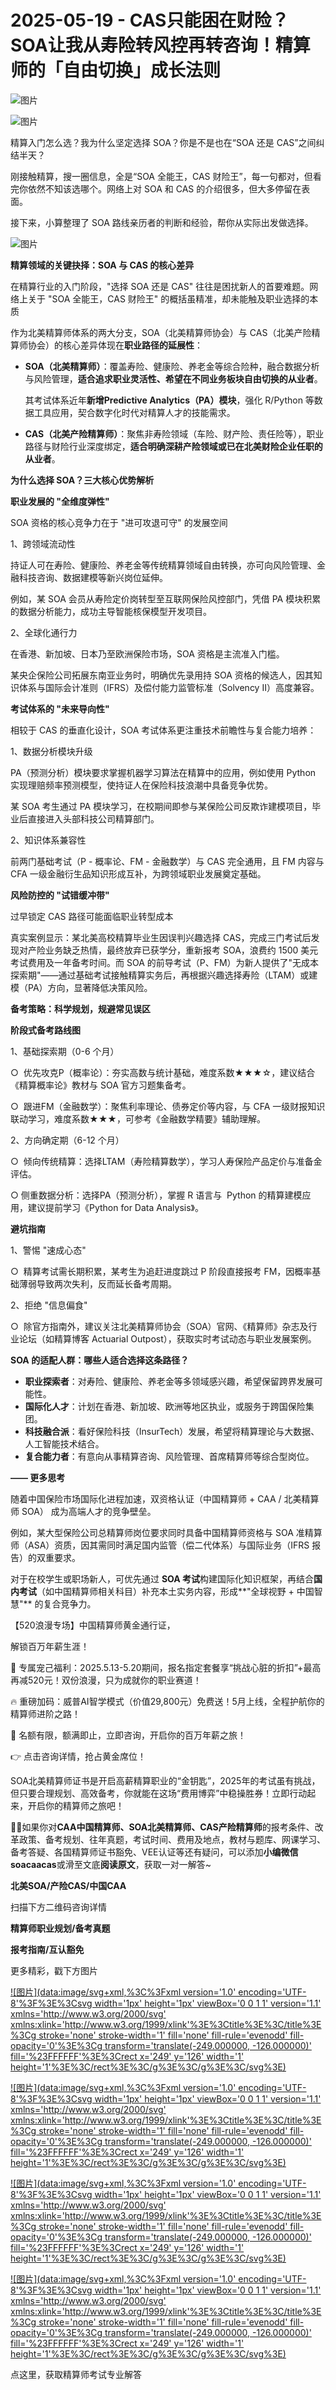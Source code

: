 # 2025-05-19 - CAS只能困在财险？SOA让我从寿险转风控再转咨询！精算师的「自由切换」成长法则

![图片](https://mmbiz.qpic.cn/mmbiz_jpg/mK3FpI9af4kg4PH3You8v1p2s4zAl35ZxNnxg0MdNmVTvH2IJcatox7FnBcNAnYE4JN8ZPBDeK1yLvRwqaptmA/640?wx_fmt=jpeg&wxfrom=5&wx_lazy=1&wx_co=1&tp=webp)

![图片](https://mmbiz.qpic.cn/sz_mmbiz_gif/mK3FpI9af4nSfVwvozd64cQ7rcicg9NY7aDpmlQHeubb1vZMYf0AYBKd0R4BYEutuL8zyMe4NKXjT1d6SMzlM4g/640?wx_fmt=gif&from=appmsg&wxfrom=5&wx_lazy=1&wx_co=1&tp=webp)

精算入门怎么选？我为什么坚定选择 SOA？你是不是也在“SOA 还是 CAS”之间纠结半天？

刚接触精算，搜一圈信息，全是“SOA 全能王，CAS 财险王”，每一句都对，但看完你依然不知该选哪个。网络上对 SOA 和 CAS 的介绍很多，但大多停留在表面。

接下来，小算整理了 SOA 路线亲历者的判断和经验，帮你从实际出发做选择。

![图片](https://mmbiz.qpic.cn/sz_mmbiz_gif/mK3FpI9af4kCC6rjcfuSDv7CgK2TIL4nbLV2xruEvRkF7dDZw7njT9zgCSkSzPCb9hU6GQZyrQcv0IHOMFLNQw/640?wx_fmt=gif&tp=webp&wxfrom=5&wx_lazy=1)

**精算领域的关键抉择：SOA 与 CAS 的核心差异**

在精算行业的入门阶段，"选择 SOA 还是 CAS" 往往是困扰新人的首要难题。网络上关于 "SOA 全能王，CAS 财险王" 的概括虽精准，却未能触及职业选择的本质

作为北美精算师体系的两大分支，SOA（北美精算师协会）与 CAS（北美产险精算师协会）的核心差异体现在**职业路径的延展性**：

* **SOA（北美精算师）**：覆盖寿险、健康险、养老金等综合险种，融合数据分析与风险管理，**适合追求职业灵活性、希望在不同业务板块自由切换的从业者**。

  其考试体系近年**新增Predictive Analytics（PA）模块**，强化 R/Python 等数据工具应用，契合数字化时代对精算人才的技能需求。

* **CAS（北美产险精算师）**：聚焦非寿险领域（车险、财产险、责任险等），职业路径与财险行业深度绑定，**适合明确深耕产险领域或已在北美财险企业任职的从业者**。

**为什么选择 SOA？三大核心优势解析**

**职业发展的 "全维度弹性"**



SOA 资格的核心竞争力在于 "进可攻退可守" 的发展空间

1、跨领域流动性

持证人可在寿险、健康险、养老金等传统精算领域自由转换，亦可向风险管理、金融科技咨询、数据建模等新兴岗位延伸。

例如，某 SOA 会员从寿险定价岗转型至互联网保险风控部门，凭借 PA 模块积累的数据分析能力，成功主导智能核保模型开发项目。

2、全球化通行力

在香港、新加坡、日本乃至欧洲保险市场，SOA 资格是主流准入门槛。

某央企保险公司拓展东南亚业务时，明确优先录用持 SOA 资格的候选人，因其知识体系与国际会计准则（IFRS）及偿付能力监管标准（Solvency II）高度兼容。

**考试体系的 "未来导向性"**



相较于 CAS 的垂直化设计，SOA 考试体系更注重技术前瞻性与复合能力培养：

1、数据分析模块升级

PA（预测分析）模块要求掌握机器学习算法在精算中的应用，例如使用 Python 实现理赔频率预测模型，使持证人在保险科技浪潮中具备竞争优势。

某 SOA 考生通过 PA 模块学习，在校期间即参与某保险公司反欺诈建模项目，毕业后直接进入头部科技公司精算部门。

2、知识体系兼容性

前两门基础考试（P - 概率论、FM - 金融数学）与 CAS 完全通用，且 FM 内容与 CFA 一级金融衍生品知识形成互补，为跨领域职业发展奠定基础。

**风险防控的 "试错缓冲带"**



过早锁定 CAS 路径可能面临职业转型成本

真实案例显示：某北美高校精算毕业生因误判兴趣选择 CAS，完成三门考试后发现对产险业务缺乏热情，最终放弃已获学分，重新报考 SOA，浪费约 1500 美元考试费用及一年备考时间。而 SOA 的前导考试（P、FM）为新人提供了"无成本探索期"——通过基础考试接触精算实务后，再根据兴趣选择寿险（LTAM）或建模（PA）方向，显著降低决策风险。

**备考策略：科学规划，规避常见误区**

**阶段式备考路线图**



1、基础探索期（0-6 个月）

○  优先攻克P（概率论）：夯实高数与统计基础，难度系数★★★☆，建议结合《精算概率论》教材与 SOA 官方习题集备考。

○  跟进FM（金融数学）：聚焦利率理论、债券定价等内容，与 CFA 一级财报知识联动学习，难度系数★★★，可参考《金融数学精要》辅助理解。

2、方向确定期（6-12 个月）

○  倾向传统精算：选择LTAM（寿险精算数学），学习人寿保险产品定价与准备金评估。

○ 侧重数据分析：选择PA（预测分析），掌握 R 语言与  Python 的精算建模应用，建议提前学习《Python for Data Analysis》。

**避坑指南**



1、警惕 "速成心态"

○  精算考试需长期积累，某考生为追赶进度跳过 P 阶段直接报考 FM，因概率基础薄弱导致两次失利，反而延长备考周期。

2、拒绝 "信息偏食"

○  除官方指南外，建议关注北美精算师协会（SOA）官网、《精算师》杂志及行业论坛（如精算博客 Actuarial Outpost），获取实时考试动态与职业发展案例。

**SOA 的适配人群：哪些人适合选择这条路径？**

* **职业探索者**：对寿险、健康险、养老金等多领域感兴趣，希望保留跨界发展可能性。
* **国际化人才**：计划在香港、新加坡、欧洲等地区执业，或服务于跨国保险集团。
* **科技融合派**：看好保险科技（InsurTech）发展，希望将精算理论与大数据、人工智能技术结合。
* **复合能力者**：有意向从事精算咨询、风险管理、首席精算师等综合型岗位。

**—— 更多思考**

随着中国保险市场国际化进程加速，双资格认证（中国精算师 + CAA / 北美精算师 SOA） 成为高端人才的竞争壁垒。

例如，某大型保险公司总精算师岗位要求同时具备中国精算师资格与 SOA 准精算师（ASA）资质，因其需同时满足国内监管（偿二代体系）与国际业务（IFRS 报告）的双重要求。

对于在校学生或职场新人，可优先通过 **SOA 考试**构建国际化知识框架，再结合**国内考试**（如中国精算师相关科目）补充本土实务内容，形成**"全球视野 + 中国智慧"** 的复合竞争力。

【520浪漫专场】中国精算师黄金通行证，

解锁百万年薪生涯！

💖 专属宠己福利：2025.5.13-5.20期间，报名指定套餐享“挑战心脏的折扣”+最高再减520元！双份浪漫，只为成就你的职业赛道！

🔥 重磅加码：威普AI智学模式（价值29,800元）免费送！5月上线，全程护航你的精算师进阶之路！

📅 名额有限，额满即止，立即咨询，开启你的百万年薪之旅！

👉 点击咨询详情，抢占黄金席位！




SOA北美精算师证书是开启高薪精算职业的“金钥匙”，2025年的考试虽有挑战，但只要合理规划、高效备考，你就能在这场“费用博弈”中稳操胜券！立即行动起来，开启你的精算师之旅吧！


**💁‍♀️**如果你对**CAA中国精算师、SOA北美精算师、CAS产险精算师**的报考条件、改革政策、备考规划、往年真题，考试时间、费用及地点，教材与题库、网课学习、备考答疑、各国精算师证书豁免、VEE认证等还有疑问，可以添加**小编微信soacaacas**或滑至文底**阅读原文**，获取一对一解答~

**北美SOA/产险CAS/中国CAA**

扫描下方二维码咨询详情


**精算师职业规划/备考真题**

**报考指南/互认豁免**

更多精彩，戳下方图片


[![图片](data:image/svg+xml,%3C%3Fxml version='1.0' encoding='UTF-8'%3F%3E%3Csvg width='1px' height='1px' viewBox='0 0 1 1' version='1.1' xmlns='http://www.w3.org/2000/svg' xmlns:xlink='http://www.w3.org/1999/xlink'%3E%3Ctitle%3E%3C/title%3E%3Cg stroke='none' stroke-width='1' fill='none' fill-rule='evenodd' fill-opacity='0'%3E%3Cg transform='translate(-249.000000, -126.000000)' fill='%23FFFFFF'%3E%3Crect x='249' y='126' width='1' height='1'%3E%3C/rect%3E%3C/g%3E%3C/g%3E%3C/svg%3E)](http://mp.weixin.qq.com/s?__biz=Mzg5ODgxNDE0NQ==&mid=2247499489&idx=1&sn=28bc71f9486a17b4e2a1e8576252b8af&chksm=c05e674ff729ee59dc54a8f5e5fdeacd3fa24632cb9fea93f694e23708dddce948576251acd3&scene=21#wechat_redirect)

[![图片](data:image/svg+xml,%3C%3Fxml version='1.0' encoding='UTF-8'%3F%3E%3Csvg width='1px' height='1px' viewBox='0 0 1 1' version='1.1' xmlns='http://www.w3.org/2000/svg' xmlns:xlink='http://www.w3.org/1999/xlink'%3E%3Ctitle%3E%3C/title%3E%3Cg stroke='none' stroke-width='1' fill='none' fill-rule='evenodd' fill-opacity='0'%3E%3Cg transform='translate(-249.000000, -126.000000)' fill='%23FFFFFF'%3E%3Crect x='249' y='126' width='1' height='1'%3E%3C/rect%3E%3C/g%3E%3C/g%3E%3C/svg%3E)](https://mp.weixin.qq.com/s?__biz=Mzg5ODgxNDE0NQ==&mid=2247502677&idx=1&sn=cefd4f3389b590c0a600846f1feb99d4&scene=21#wechat_redirect)

[![图片](data:image/svg+xml,%3C%3Fxml version='1.0' encoding='UTF-8'%3F%3E%3Csvg width='1px' height='1px' viewBox='0 0 1 1' version='1.1' xmlns='http://www.w3.org/2000/svg' xmlns:xlink='http://www.w3.org/1999/xlink'%3E%3Ctitle%3E%3C/title%3E%3Cg stroke='none' stroke-width='1' fill='none' fill-rule='evenodd' fill-opacity='0'%3E%3Cg transform='translate(-249.000000, -126.000000)' fill='%23FFFFFF'%3E%3Crect x='249' y='126' width='1' height='1'%3E%3C/rect%3E%3C/g%3E%3C/g%3E%3C/svg%3E)](http://mp.weixin.qq.com/s?__biz=Mzg5ODgxNDE0NQ==&mid=2247499760&idx=1&sn=16dd1f8015b2fdf0d3f5c47ddf2fcace&chksm=c05e665ef729ef4854ae8257ec868b9532dcfb6820e0234ab54e19cc8c68e8eb7ecffbcb5525&scene=21#wechat_redirect)

[![图片](data:image/svg+xml,%3C%3Fxml version='1.0' encoding='UTF-8'%3F%3E%3Csvg width='1px' height='1px' viewBox='0 0 1 1' version='1.1' xmlns='http://www.w3.org/2000/svg' xmlns:xlink='http://www.w3.org/1999/xlink'%3E%3Ctitle%3E%3C/title%3E%3Cg stroke='none' stroke-width='1' fill='none' fill-rule='evenodd' fill-opacity='0'%3E%3Cg transform='translate(-249.000000, -126.000000)' fill='%23FFFFFF'%3E%3Crect x='249' y='126' width='1' height='1'%3E%3C/rect%3E%3C/g%3E%3C/g%3E%3C/svg%3E)](https://mp.weixin.qq.com/s?__biz=Mzg5ODgxNDE0NQ==&mid=2247499760&idx=1&sn=16dd1f8015b2fdf0d3f5c47ddf2fcace&scene=21#wechat_redirect)




点这里，获取精算师考试专业解答